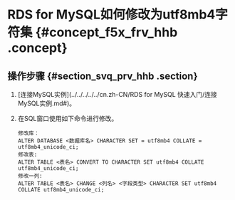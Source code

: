 # RDS for MySQL如何修改为utf8mb4字符集 {#concept_f5x_frv_hhb .concept}

## 操作步骤 {#section_svq_prv_hhb .section}

1.  [连接MySQL实例](../../../../../cn.zh-CN/RDS for MySQL 快速入门/连接MySQL实例.md#)。
2.  在SQL窗口使用如下命令进行修改。

    ```
    修改库：    
    ALTER DATABASE <数据库名> CHARACTER SET = utf8mb4 COLLATE = utf8mb4_unicode_ci;
    修改表:
    ALTER TABLE <表名> CONVERT TO CHARACTER SET utf8mb4 COLLATE utf8mb4_unicode_ci;
    修改一列:
    ALTER TABLE <表名> CHANGE <列名> <字段类型> CHARACTER SET utf8mb4 COLLATE utf8mb4_unicode_ci;
    ```


